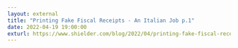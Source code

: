```yaml
---
layout: external
title: "Printing Fake Fiscal Receipts - An Italian Job p.1"
date: 2022-04-19 19:00:00
exturl: https://www.shielder.com/blog/2022/04/printing-fake-fiscal-receipts-an-italian-job-p.1/
---
```


